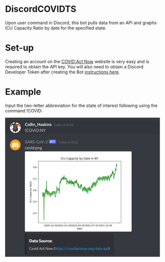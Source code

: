 # DiscordCOVIDTS
Upon user command in Discord, this bot pulls data from an API and graphs ICU Capacity Ratio by date for the specified state.

# Set-up

Creating an account on the [COVID:Act Now](https://covidactnow.org/?s=28181703) website is very easy and is required to obtain the API key. 
You will also need to obtain a Discord Developer Token after creating the Bot [instructions here](https://discordpy.readthedocs.io/en/stable/discord.html).

# Example

Input the two-letter abbreviation for the state of interest following using the command !COVID:

![Image](https://raw.githubusercontent.com/Glucosquidic/DiscordCOVIDTS/main/TEMP.PNG)



